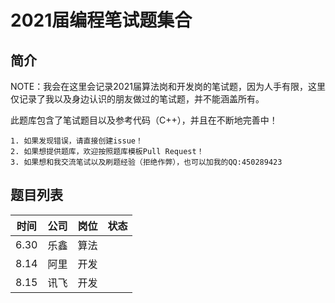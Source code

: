 # 2021届编程笔试题集合

## 简介

NOTE：我会在这里会记录2021届算法岗和开发岗的笔试题，因为人手有限，这里仅记录了我以及身边认识的朋友做过的笔试题，并不能涵盖所有。

此题库包含了笔试题目以及参考代码（C++），并且在不断地完善中！

    1. 如果发现错误，请直接创建issue！
    2. 如果想提供题库，欢迎按照题库模板Pull Request！
    3. 如果想和我交流笔试以及刷题经验（拒绝作弊），也可以加我的QQ:450289423

## 题目列表

|时间|公司|岗位|状态|
|:---:|:---:|:---:|:---:|
|6.30|乐鑫|算法||
|8.14|阿里|开发||
|8.15|讯飞|开发||
